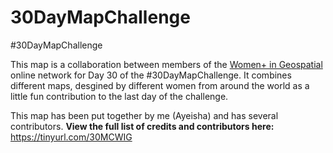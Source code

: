 # 30DayMapChallenge
#30DayMapChallenge

This map is a collaboration between members of the <a href="https://womeningeospatial.org/">Women+ in Geospatial</a> online network for Day 30 of the #30DayMapChallenge. It combines different maps, desgined by different women from around the world as a little fun contribution to the last day of the challenge.

This map has been put together by me (Ayeisha) and has several contributors. 
<b> View the full list of credits and contributors here: </b>
https://tinyurl.com/30MCWIG
